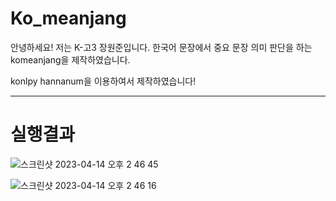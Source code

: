 # Ko_meanjang 

안녕하세요! 저는 K-고3 장원준입니다.
한국어 문장에서 중요 문장 의미 판단을 하는 komeanjang을 제작하였습니다.

konlpy hannanum을 이용하여서 제작하였습니다!  

---
# 실행결과 

![스크린샷 2023-04-14 오후 2 46 45](https://user-images.githubusercontent.com/41234293/231952196-894d18b3-9887-40cc-be04-3b4654132042.png)

![스크린샷 2023-04-14 오후 2 46 16](https://user-images.githubusercontent.com/41234293/231952312-f0aaa104-1aa9-4b34-b0af-8f7c557cd1b9.png)

